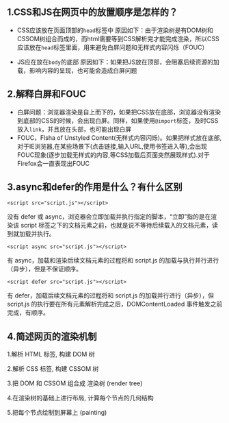 
## 1.CSS和JS在网页中的放置顺序是怎样的？
- CSS应该放在页面顶部的`head`标签中 
原因如下：由于渲染树是有DOM树和CSSOM树组合而成的，而html需要等到CSS解析完才能完成渲染，所以CSS应该放在`head`标签里面，用来避免白屏问题和无样式内容闪烁（FOUC）

- JS应在放在`body`的底部
原因如下：如果把JS放在顶部，会阻塞后续资源的加载，影响内容的呈现，也可能会造成白屏问题

## 2.解释白屏和FOUC
- 白屏问题：浏览器渲染是自上而下的，如果把CSS放在底部，浏览器没有渲染到底部的CSS的时候，会出现白屏。同样，如果使用`@import`标签，及时CSS放入`link`，并且放在头部，也可能出现白屏
- FOUC，Flsha of Unstyled Content(无样式内容闪烁)。如果把样式放在底部,对于IE浏览器,在某些场景下(点击链接,输入URL,使用书签进入等),会出现FOUC现象(逐步加载无样式的内容,等CSS加载后页面突然展现样式).对于 Firefox会一直表现出FOUC

## 3.async和defer的作用是什么？有什么区别
```
<script src="script.js"></script>
```
没有 defer 或 async，浏览器会立即加载并执行指定的脚本，“立即”指的是在渲染该 script 标签之下的文档元素之前，也就是说不等待后续载入的文档元素，读到就加载并执行。
```
<script async src="script.js"></script>
```
有 async，加载和渲染后续文档元素的过程将和 script.js 的加载与执行并行进行（异步），但是不保证顺序。
```
<script defer src="script.js"></script>
```
有 defer，加载后续文档元素的过程将和 script.js 的加载并行进行（异步），但 script.js 的执行要在所有元素解析完成之后，DOMContentLoaded 事件触发之前完成，有顺序。

## 4.简述网页的渲染机制
1.解析 HTML 标签, 构建 DOM 树

2.解析 CSS 标签, 构建 CSSOM 树

3.把 DOM 和 CSSOM 组合成 渲染树 (render tree)

4.在渲染树的基础上进行布局, 计算每个节点的几何结构

5.把每个节点绘制到屏幕上 (painting)






